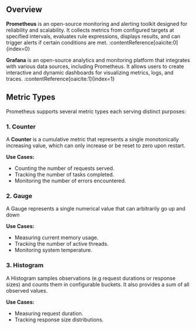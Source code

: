 ## Overview

**Prometheus** is an open-source monitoring and alerting toolkit designed for reliability and scalability. It collects metrics from configured targets at specified intervals, evaluates rule expressions, displays results, and can trigger alerts if certain conditions are met. :contentReference[oaicite:0]{index=0}

**Grafana** is an open-source analytics and monitoring platform that integrates with various data sources, including Prometheus. It allows users to create interactive and dynamic dashboards for visualizing metrics, logs, and traces. :contentReference[oaicite:1]{index=1}

## Metric Types

Prometheus supports several metric types each serving distinct purposes:

### 1. Counter

A **Counter** is a cumulative metric that represents a single monotonically increasing value, which can only increase or be reset to zero upon restart.

**Use Cases:**

- Counting the number of requests served.
- Tracking the number of tasks completed.
- Monitoring the number of errors encountered.

### 2. Gauge

A Gauge represents a single numerical value that can arbitrarily go up and down

**Use Cases:**

- Measuring current memory usage.
- Tracking the number of active threads.
- Monitoring system temperature.

### 3. Histogram

A Histogram samples observations (e.g request durations or response sizes) and counts them in configurable buckets. It also provides a sum of all observed values.

**Use Cases:**

- Measuring request duration.
- Tracking response size distributions.


